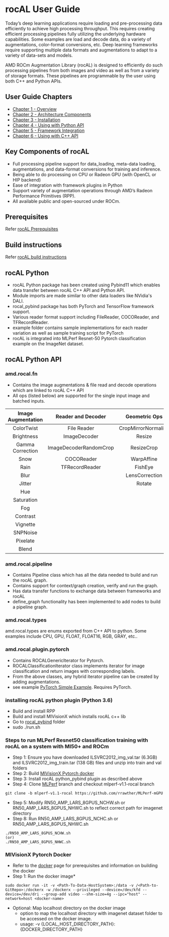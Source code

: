 # rocAL User Guide

Today’s deep learning applications require loading and pre-processing data efficiently to achieve high processing throughput.  This requires creating efficient processing pipelines fully utilizing the underlying hardware capabilities. Some examples are load and decode data, do a variety of augmentations, color-format conversions, etc.
Deep learning frameworks require supporting multiple data formats and augmentations to adapt to a variety of data-sets and models.

AMD ROCm Augmentation Library (rocAL) is designed to efficiently do such processing pipelines from both images and video as well as from a variety of storage formats.
These pipelines are programmable by the user using both C++ and Python APIs.

## User Guide Chapters
- [Chapter 1 - Overview](user_guide/ch1.md)
- [Chapter 2 - Architecture Components](user_guide/ch2.md)
- [Chapter 3 - Installation](user_guide/ch3.md)
- [Chapter 4 - Using with Python API](user_guide/ch4.md)
- [Chapter 5 - Framework Integration](user_guide/ch5.md)
- [Chapter 6 - Using with C++ API](user_guide/ch6.md)

## Key Components of rocAL

*    Full processing pipeline support for data_loading, meta-data loading, augmentations, and data-format conversions for training and inference.
*    Being able to do processing on CPU or Radeon GPU (with OpenCL or HIP backend)
*    Ease of integration with framework plugins in Python
*    Support variety of augmentation operations through AMD’s Radeon Performance Primitives (RPP).
*    All available public and open-sourced under ROCm.

## Prerequisites

Refer [rocAL Prerequisites](https://github.com/ROCmSoftwarePlatform/rocAL#prerequisites)

## Build instructions

Refer [rocAL build instructions](https://github.com/ROCmSoftwarePlatform/rocAL#build-instructions)

## rocAL Python

*   rocAL Python package has been created using Pybind11 which enables data transfer between rocAL C++ API and Python API.
*   Module imports are made similar to other data loaders like NVidia's DALI.
*   rocal_pybind package has both PyTorch and TensorFlow framework support.
*   Various reader format support including FileReader, COCOReader, and TFRecordReader.
*   example folder contains sample implementations for each reader variation as well as sample training script for PyTorch
*   rocAL is integrated into MLPerf Resnet-50 Pytorch classification example on the ImageNet dataset.

## rocAL Python API

### amd.rocal.fn

*  Contains the image augmentations & file read and decode operations which are linked to rocAL C++ API
*  All ops (listed below) are supported for the single input image and batched inputs.

| Image Augmentation |   Reader and Decoder   |    Geometric Ops    |
| :----------------: | :--------------------: | :-----------------: |
|     ColorTwist     |      File Reader       | CropMirrorNormalize |
|     Brightness     |      ImageDecoder      |       Resize        |
|  Gamma Correction  | ImageDecoderRandomCrop |     ResizeCrop      |
|        Snow        |       COCOReader       |     WarpAffine      |
|        Rain        |     TFRecordReader     |       FishEye       |
|        Blur        |                        |   LensCorrection    |
|       Jitter       |                        |       Rotate        |
|        Hue         |                        |                     |
|     Saturation     |                        |                     |
|        Fog         |                        |                     |
|      Contrast      |                        |                     |
|      Vignette      |                        |                     |
|      SNPNoise      |                        |                     |
|      Pixelate      |                        |                     |
|       Blend        |                        |                     |

### amd.rocal.pipeline

* Contains Pipeline class which has all the data needed to build and run the rocAL graph.
* Contains support for context/graph creation, verify and run the graph.
* Has data transfer functions to exchange data between frameworks and rocAL
* define_graph functionality has been implemented to add nodes to build a pipeline graph.

### amd.rocal.types

amd.rocal.types are enums exported from C++ API to python. Some examples include CPU, GPU, FLOAT, FLOAT16, RGB, GRAY, etc..

### amd.rocal.plugin.pytorch

*  Contains ROCALGenericIterator for Pytorch.
*  ROCALClassificationIterator class implements iterator for image classification and return images with corresponding labels.
*  From the above classes, any hybrid iterator pipeline can be created by adding augmentations.
*  see example [PyTorch Simple Example](./examples). Requires PyTorch.

### installing rocAL python plugin (Python 3.6)

*  Build and install RPP
*  Build and install MIVisionX which installs rocAL c++ lib
*  Go to [rocal_pybind](https://github.com/ROCmSoftwarePlatform/rocAL/rocAL_pybind) folder
*  sudo ./run.sh

### Steps to run MLPerf Resnet50 classification training with rocAL on a system with MI50+ and ROCm

* Step 1: Ensure you have downloaded ILSVRC2012_img_val.tar (6.3GB) and ILSVRC2012_img_train.tar (138 GB) files and unzip into train and val folders
* Step 2: Build [MIVisionX Pytorch docker](../docker/README.md)
* Step 3: Install rocAL python_pybind plugin as described above
* Step 4: Clone [MLPerf](https://github.com/rrawther/MLPerf-mGPU) branch and checkout mlperf-v1.1-rocal branch
```
git clone -b mlperf-v1.1-rocal https://github.com/rrawther/MLPerf-mGPU
```
* Step 5: Modify RN50_AMP_LARS_8GPUS_NCHW.sh or RN50_AMP_LARS_8GPUS_NHWC.sh to reflect correct path for imagenet directory
* Step 8: Run RN50_AMP_LARS_8GPUS_NCHC.sh or RN50_AMP_LARS_8GPUS_NHWC.sh
```
./RN50_AMP_LARS_8GPUS_NCHW.sh 
(or)
./RN50_AMP_LARS_8GPUS_NHWC.sh
```

### MIVisionX Pytorch Docker

* Refer to the [docker](https://github.com/GPUOpen-ProfessionalCompute-Libraries/MIVisionX#docker) page for prerequisites and information on building the docker
* Step 1: Run the docker image*
````
sudo docker run -it -v <Path-To-Data-HostSystem>:/data -v /<Path-to-GitRepo>:/dockerx -w /dockerx --privileged --device=/dev/kfd --device=/dev/dri --group-add video --shm-size=4g --ipc="host" --network=host <docker-name>
````
  * Optional: Map localhost directory on the docker image
    * option to map the localhost directory with imagenet dataset folder to be accessed on the docker image.
    * usage: -v {LOCAL_HOST_DIRECTORY_PATH}:{DOCKER_DIRECTORY_PATH}
